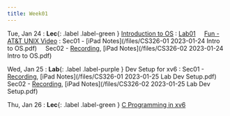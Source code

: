 ```yaml
---
title: Week01
---
```


Tue, Jan 24
: **Lec**{: .label .label-green } [Introduction to OS](/notes/lecture01)
: [Lab01](/assignments/lab01)
&nbsp; &nbsp; 
[Fun - AT&T UNIX Video](https://www.youtube.com/watch?v=tc4ROCJYbm0)
: Sec01 - [iPad Notes](/files/CS326-01 2023-01-24 Intro to OS.pdf)
&nbsp; &nbsp;
Sec02 - [Recording](https://usfca.zoom.us/rec/share/9ofXGqR6V8RxxUUHkp8I1x5CdP9JHweUK9miEEhmORLKDN_r1FtBZgx0SoxKjWbi.fbnkFVRk18exDHBw?startTime=1674600465000),
          [iPad Notes](/files/CS326-02 2023-01-24 Intro to OS.pdf)
  
Wed, Jan 25
: **Lab**{: .label .label-purple } Dev Setup for xv6
: Sec01 - [Recording](https://usfca.zoom.us/rec/share/5msyughU4OrA1nRyRmlvDR3nTGcYnr_23GxcTwCz3RiyfnRDBWH-Db80omvahU7t.PRc1GB62uu6gQM2q?startTime=1674694547000),
          [iPad Notes](/files/CS326-01 2023-01-25 Lab Dev Setup.pdf)
&nbsp; &nbsp;
Sec02 - [Recording](https://usfca.zoom.us/rec/share/oEF5U5twP43YXAE7O_ekTlkx3_LytmRA5wCVnQKz8YAQEiI16ptpJk2os_T7dY_y.32ngscUnvY_q5MCW?startTime=1674700252000),
        [iPad Notes](/files/CS326-02 2023-01-25 Lab Dev Setup.pdf)

Thu, Jan 26
: **Lec**{: .label .label-green } [C Programming in xv6](/notes/lecture02)
